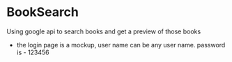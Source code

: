 # BookSearch

Using google api to search books and get a preview of those books

* the login page is a mockup, user name can be any user name. password is - 123456
